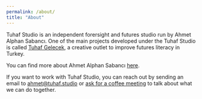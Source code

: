 ```yaml
---
permalink: /about/
title: "About"
---
```


Tuhaf Studio is an independent forersight and futures studio run by Ahmet Alphan Sabancı. One of the main projects developed under the Tuhaf Studio is called [Tuhaf Gelecek](https://tuhafgelecek.com), a creative outlet to improve futures literacy in Turkey.

You can find more about Ahmet Alphan Sabancı [here](https://ahmetasabanci.com). 

If you want to work with Tuhaf Studio, you can reach out by sending an email to ahmet@tuhaf.studio or [ask for a coffee meeting](https://fantastical.app/ahmet/30min-meeting) to talk about what we can do together.